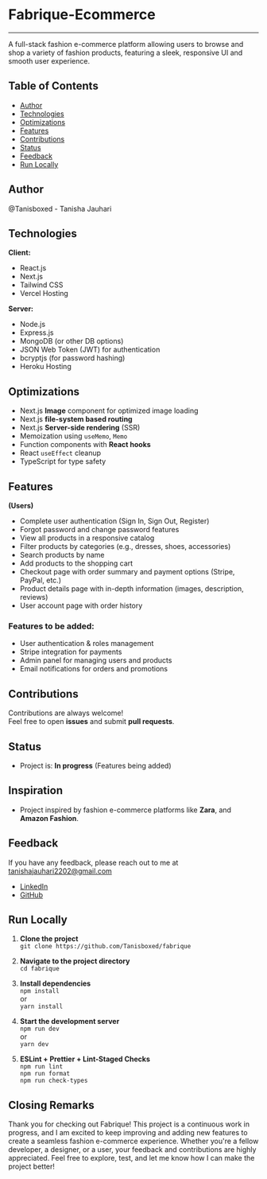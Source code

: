 # Fabrique-Ecommerce
---
A full-stack fashion e-commerce platform allowing users to browse and shop a variety of fashion products, featuring a sleek, responsive UI and smooth user experience.

## Table of Contents

- [Author](#author)
- [Technologies](#technologies)
- [Optimizations](#Optimizations)
- [Features](#features)
- [Contributions](#contributions)
- [Status](#status)
- [Feedback](#feedback)
- [Run Locally](#run-locally)

## Author
@Tanisboxed - Tanisha Jauhari

## Technologies
**Client:**
- React.js
- Next.js
- Tailwind CSS
- Vercel Hosting

**Server:**
- Node.js
- Express.js
- MongoDB (or other DB options)
- JSON Web Token (JWT) for authentication
- bcryptjs (for password hashing)
- Heroku Hosting

## Optimizations

- Next.js **Image** component for optimized image loading
- Next.js **file-system based routing**
- Next.js **Server-side rendering** (SSR)
- Memoization using `useMemo`, `Memo`
- Function components with **React hooks**
- React `useEffect` cleanup
- TypeScript for type safety

## Features

**(Users)**  
- Complete user authentication (Sign In, Sign Out, Register)
- Forgot password and change password features
- View all products in a responsive catalog
- Filter products by categories (e.g., dresses, shoes, accessories)
- Search products by name
- Add products to the shopping cart
- Checkout page with order summary and payment options (Stripe, PayPal, etc.)
- Product details page with in-depth information (images, description, reviews)
- User account page with order history

### Features to be added:
- User authentication & roles management
- Stripe integration for payments
- Admin panel for managing users and products
- Email notifications for orders and promotions


## Contributions
Contributions are always welcome!  
Feel free to open **issues** and submit **pull requests**.


## Status
- Project is: **In progress** (Features being added)


## Inspiration
- Project inspired by fashion e-commerce platforms like **Zara**, and **Amazon Fashion**.

## Feedback
If you have any feedback, please reach out to me at tanishajauhari2202@gmail.com

- [LinkedIn](www.linkedin.com/in/tanishaj-in)
- [GitHub](https://github.com/Tanisboxed)

## Run Locally

1. **Clone the project**  
   `git clone https://github.com/Tanisboxed/fabrique`

2. **Navigate to the project directory**  
   `cd fabrique`

3. **Install dependencies**  
   `npm install`  
   or  
   `yarn install`

4. **Start the development server**  
   `npm run dev`  
   or  
   `yarn dev`

5. **ESLint + Prettier + Lint-Staged Checks**  
   `npm run lint`  
   `npm run format`  
   `npm run check-types`

## Closing Remarks
Thank you for checking out Fabrique! This project is a continuous work in progress, and I am excited to keep improving and adding new features to create a seamless fashion e-commerce experience. Whether you're a fellow developer, a designer, or a user, your feedback and contributions are highly appreciated. Feel free to explore, test, and let me know how I can make the project better!
